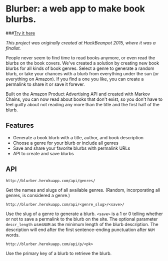 # Blurber: a web app to make book blurbs.

###[Try it here](http://blurber.herokuapp.com/)

*This project was originally created at HackBeanpot 2015, where it was a finalist.*

People never seem to find time to read books anymore, or even read the blurbs on the book covers. We've created a solution by creating new book blurbs for all kinds of book genres. Select a genre to generate a random blurb, or take your chances with a blurb from everything under the sun (or everything on Amazon). If you find a one you like, you can create a permalink to share it or save it forever.

Built on the Amazon Product Advertising API and created with Markov Chains, you can now read about books that don't exist, so you don't have to feel guilty about not reading any more than the title and the first half of the blurb.

## Features

- Generate a book blurb with a title, author, and book description
- Choose a genre for your blurb or include all genres
- Save and share your favorite blurbs with permalink URLs
- API to create and save blurbs

## API

`http://blurber.herokuapp.com/api/genres/`

Get the names and slugs of all available genres. (Random, incorporating all genres, is considered a genre.)

`http://blurber.herokuapp.com/api/<genre_slug>/<save>/`

Use the slug of a genre to generate a blurb. `<save>` is a 1 or 0 telling whether or not to save a permalink to the blurb on the site.
The optional parameter `descr_length` uses`NUM` as the minimum length of the blurb description. The description will end after the first sentence-ending punctuation after `NUM` words.

`http://blurber.herokuapp.com/api/p/<pk>`

Use the primary key <pk> of a blurb to retrieve the blurb.
